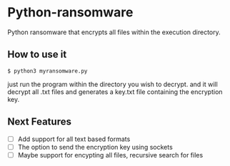 # Python-ransomware

Python ransomware that encrypts all files within the execution directory.

## How to use it

`$ python3 myransomware.py`

just run the program within the directory you wish to decrypt.
and it will decrypt all .txt files and generates a key.txt file containing the encryption key.

## Next Features

- [ ] Add support for all text based formats
- [ ] The option to send the encryption key using sockets
- [ ] Maybe support for encypting all files, recursive search for files
